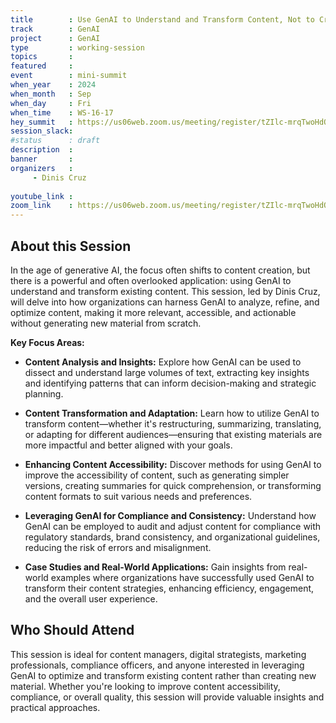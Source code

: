 ```yaml
---
title        : Use GenAI to Understand and Transform Content, Not to Create It
track        : GenAI
project      : GenAI
type         : working-session
topics       :
featured     :
event        : mini-summit
when_year    : 2024
when_month   : Sep
when_day     : Fri
when_time    : WS-16-17
hey_summit   : https://us06web.zoom.us/meeting/register/tZIlc-mrqTwoHdQQHQQJRomkYwTW77Pku24T
session_slack:
#status      : draft
description  :
banner       : 
organizers   :
     - Dinis Cruz
     
youtube_link : 
zoom_link    : https://us06web.zoom.us/meeting/register/tZIlc-mrqTwoHdQQHQQJRomkYwTW77Pku24T
---
```


## About this Session
In the age of generative AI, the focus often shifts to content creation, but there is a powerful and often overlooked application: using GenAI to understand and transform existing content. This session, led by Dinis Cruz, will delve into how organizations can harness GenAI to analyze, refine, and optimize content, making it more relevant, accessible, and actionable without generating new material from scratch.

**Key Focus Areas:**

- **Content Analysis and Insights:** Explore how GenAI can be used to dissect and understand large volumes of text, extracting key insights and identifying patterns that can inform decision-making and strategic planning.

- **Content Transformation and Adaptation:** Learn how to utilize GenAI to transform content—whether it's restructuring, summarizing, translating, or adapting for different audiences—ensuring that existing materials are more impactful and better aligned with your goals.

- **Enhancing Content Accessibility:** Discover methods for using GenAI to improve the accessibility of content, such as generating simpler versions, creating summaries for quick comprehension, or transforming content formats to suit various needs and preferences.

- **Leveraging GenAI for Compliance and Consistency:** Understand how GenAI can be employed to audit and adjust content for compliance with regulatory standards, brand consistency, and organizational guidelines, reducing the risk of errors and misalignment.

- **Case Studies and Real-World Applications:** Gain insights from real-world examples where organizations have successfully used GenAI to transform their content strategies, enhancing efficiency, engagement, and the overall user experience.

## Who Should Attend
This session is ideal for content managers, digital strategists, marketing professionals, compliance officers, and anyone interested in leveraging GenAI to optimize and transform existing content rather than creating new material. Whether you're looking to improve content accessibility, compliance, or overall quality, this session will provide valuable insights and practical approaches.


